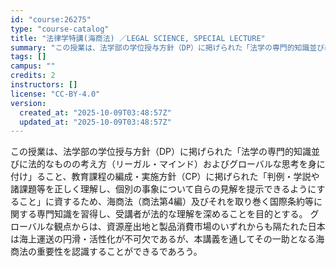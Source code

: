 ```yaml
---
id: "course:26275"
type: "course-catalog"
title: "法律学特講(海商法) ／LEGAL SCIENCE, SPECIAL LECTURE"
summary: "この授業は、法学部の学位授与方針（DP）に掲げられた「法学の専門的知識並びに法的なものの考え方（リーガル・マインド）およびグローバルな思考を身に付け」ること、教育課程の編成・実施方針（CP）に掲げられた「判例・学説や諸課題等を正しく理解し、…"
tags: []
campus: ""
credits: 2
instructors: []
license: "CC-BY-4.0"
version:
  created_at: "2025-10-09T03:48:57Z"
  updated_at: "2025-10-09T03:48:57Z"
---
```

この授業は、法学部の学位授与方針（DP）に掲げられた「法学の専門的知識並びに法的なものの考え方（リーガル・マインド）およびグローバルな思考を身に付け」ること、教育課程の編成・実施方針（CP）に掲げられた「判例・学説や諸課題等を正しく理解し、個別の事象について自らの見解を提示できるようにすること」に資するため、海商法（商法第4編）及びそれを取り巻く国際条約等に関する専門知識を習得し、受講者が法的な理解を深めることを目的とする。 グローバルな観点からは、資源産出地と製品消費市場のいずれからも隔たれた日本は海上運送の円滑・活性化が不可欠であるが、本講義を通してその一助となる海商法の重要性を認識することができるであろう。
